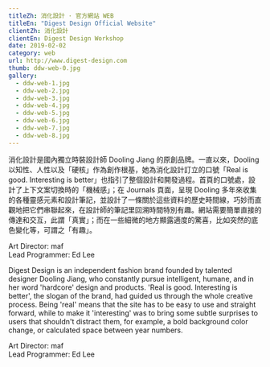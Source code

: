 ```yaml
---
titleZh: 消化設計 · 官方網站 WEB
titleEn: "Digest Design Official Website"
clientZh: 消化設計
clientEn: Digest Design Workshop
date: 2019-02-02
category: web
url: http://www.digest-design.com
thumb: ddw-web-0.jpg
gallery:
  - ddw-web-1.jpg
  - ddw-web-2.jpg
  - ddw-web-3.jpg
  - ddw-web-4.jpg
  - ddw-web-5.jpg
  - ddw-web-6.jpg
  - ddw-web-7.jpg
  - ddw-web-8.jpg
---
```


消化設計是國內獨立時裝設計師 Dooling Jiang 的原創品牌。一直以來，Dooling 以知性、人性以及「硬核」作為創作根基，她為消化設計訂立的口號「Real is good. Interesting is better」也指引了整個設計和開發過程。首頁的口號處，設計了上下文案切換時的「機械感」；在 Journals 頁面，呈現 Dooling 多年來收集的各種靈感元素和設計筆記，並設計了一條關於這些資料的歷史時間線，巧妙而直觀地把它們串聯起來，在設計師的筆記里回溯時間特別有趣。網站需要簡單直接的傳達和交互，此謂「真實」；而在一些細微的地方顯露適度的驚喜，比如突然的底色變化等，可謂之「有趣」。

Art Director: maf<br/>
Lead Programmer: Ed Lee

<!-- lang -->

Digest Design is an independent fashion brand founded by talented designer Dooling Jiang, who constantly pursue intelligent, humane, and in her word 'hardcore' design and products. 'Real is good. Interesting is better', the slogan of the brand, had guided us through the whole creative process. Being 'real' means that the site has to be easy to use and straight forward, while to make it 'interesting' was to bring some subtle surprises to users that shouldn't distract them, for example, a bold background color change, or calculated space between year numbers.

Art Director: maf<br/>
Lead Programmer: Ed Lee
